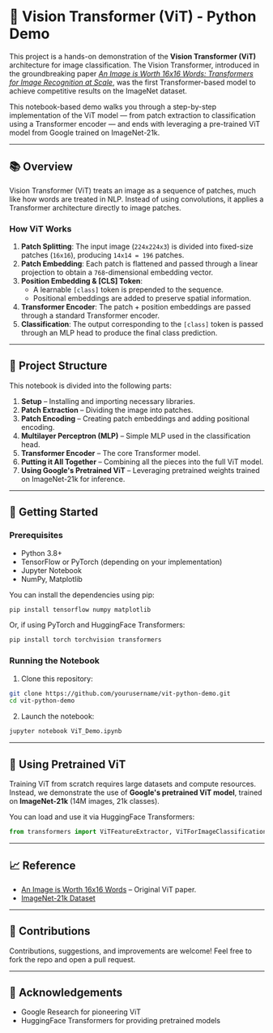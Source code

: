 # 🧠 Vision Transformer (ViT) - Python Demo

This project is a hands-on demonstration of the **Vision Transformer (ViT)** architecture for image classification. The Vision Transformer, introduced in the groundbreaking paper [*An Image is Worth 16x16 Words: Transformers for Image Recognition at Scale*](https://arxiv.org/abs/2010.11929), was the first Transformer-based model to achieve competitive results on the ImageNet dataset.

This notebook-based demo walks you through a step-by-step implementation of the ViT model — from patch extraction to classification using a Transformer encoder — and ends with leveraging a pre-trained ViT model from Google trained on ImageNet-21k.

---

## 📚 Overview

Vision Transformer (ViT) treats an image as a sequence of patches, much like how words are treated in NLP. Instead of using convolutions, it applies a Transformer architecture directly to image patches.

### How ViT Works

1. **Patch Splitting**: The input image (`224x224x3`) is divided into fixed-size patches (`16x16`), producing `14x14 = 196` patches.
2. **Patch Embedding**: Each patch is flattened and passed through a linear projection to obtain a `768`-dimensional embedding vector.
3. **Position Embedding & [CLS] Token**: 
   - A learnable `[class]` token is prepended to the sequence.
   - Positional embeddings are added to preserve spatial information.
4. **Transformer Encoder**: The patch + position embeddings are passed through a standard Transformer encoder.
5. **Classification**: The output corresponding to the `[class]` token is passed through an MLP head to produce the final class prediction.

---

## 📂 Project Structure

This notebook is divided into the following parts:

1. **Setup** – Installing and importing necessary libraries.
2. **Patch Extraction** – Dividing the image into patches.
3. **Patch Encoding** – Creating patch embeddings and adding positional encoding.
4. **Multilayer Perceptron (MLP)** – Simple MLP used in the classification head.
5. **Transformer Encoder** – The core Transformer model.
6. **Putting it All Together** – Combining all the pieces into the full ViT model.
7. **Using Google's Pretrained ViT** – Leveraging pretrained weights trained on ImageNet-21k for inference.

---

## 🚀 Getting Started

### Prerequisites

- Python 3.8+
- TensorFlow or PyTorch (depending on your implementation)
- Jupyter Notebook
- NumPy, Matplotlib

You can install the dependencies using pip:

```bash
pip install tensorflow numpy matplotlib
````

Or, if using PyTorch and HuggingFace Transformers:

```bash
pip install torch torchvision transformers
```

### Running the Notebook

1. Clone this repository:

```bash
git clone https://github.com/yourusername/vit-python-demo.git
cd vit-python-demo
```

2. Launch the notebook:

```bash
jupyter notebook ViT_Demo.ipynb
```

---

## 🧪 Using Pretrained ViT

Training ViT from scratch requires large datasets and compute resources. Instead, we demonstrate the use of **Google's pretrained ViT model**, trained on **ImageNet-21k** (14M images, 21k classes).

You can load and use it via HuggingFace Transformers:

```python
from transformers import ViTFeatureExtractor, ViTForImageClassification
```

---

## 📈 Reference

* [An Image is Worth 16x16 Words](https://arxiv.org/abs/2010.11929) – Original ViT paper.
* [ImageNet-21k Dataset](https://www.image-net.org/)

---

## 🤝 Contributions

Contributions, suggestions, and improvements are welcome! Feel free to fork the repo and open a pull request.

---


## 🙌 Acknowledgements

* Google Research for pioneering ViT
* HuggingFace Transformers for providing pretrained models

